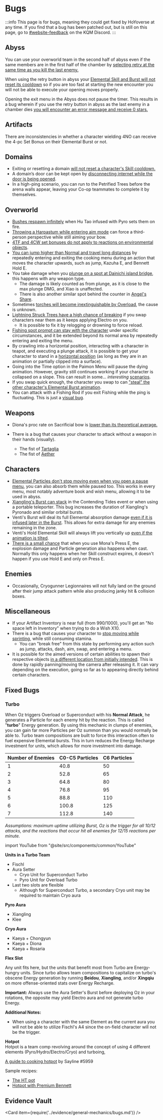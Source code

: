 # Bugs

:::info
This page is for bugs, meaning they could get fixed by HoYoverse at any time. If you find that a bug has been patched out, but is still on this page, go to [\#website-feedback](https://discord.gg/keqing) on the KQM Discord.
:::

## Abyss

You can use your overworld team in the second half of abyss even if the same members are in the first half of the chamber by [selecting retry at the same time as you kill the last enemy.](../evidence/general-mechanics/bugs.md#using-the-same-team-for-both-abyss-halves)

When using the retry button in abyss your [Elemental Skill and Burst will not reset its cooldown](../evidence/general-mechanics/bugs.md#elemental-skills-and-bursts-dont-reset-when-using-retry-in-abyss) so if you are too fast at starting the new encounter you will not be able to execute your opening moves properly.

Opening the exit menu in the Abyss does not pause the timer. This results in a bug wherein if you use the retry button in abyss as the last enemy in a chamber dies [you will encounter an error message and receive 0 stars.](../evidence/general-mechanics/bugs.md#retry-and-exit-menu-issues)

## Artifacts

There are inconsistencies in whether a character wielding 4NO can receive the 4-pc Set Bonus on their Elemental Burst or not.

## Domains

* Exiting or resetting a domain [will not reset a character's Skill cooldown.](../evidence/general-mechanics/bugs.md#resetting-or-exiting-a-domain-does-not-reset-elemental-skill-cooldowns)
* A domain’s door can be kept open by [disconnecting internet while the door is being opened](../evidence/general-mechanics/bugs.md#keeping-domain-doors-open).
* In a high-ping scenario, you can run to the Petrified Trees before the arena walls appear, leaving your Co-op teammates to complete it by themselves.

## Overworld

* [Bushes respawn infinitely](../evidence/general-mechanics/bugs.md#infinite-bushes) when Hu Tao infused with Pyro sets them on fire.
* [Throwing a Harpastum while entering aim mode](../evidence/general-mechanics/bugs.md#aiming-harpastum) can force a third-person perspective while still aiming your bow.
* [4TF and 4CW set bonuses do not apply to reactions on environmental objects](../evidence/general-mechanics/overworld.md#4-Piece-set-bonuses-on-environment-reactions).
* [You can jump higher than Normal and travel long distances](../evidence/general-mechanics/bugs.md#cooking-pot-super-jump) by repeatedly entering and exiting the cooking menu during an action that moves the character upwards, such as jump, Kazuha E, and Bennett Hold E.
* You take damage when you [plunge on a spot at Dainichi island bridge](../evidence/general-mechanics/bugs.md#leg-break-bridge), this happens with any weapon type.
  * The damage is likely counted as from plunge, as it is close to the max plunge DMG, and Xiao is unaffected.
  * There is also another similar spot behind the counter in [Angel's Share](../evidence/general-mechanics/bugs.md#leg-break-bridge-2).
* Sometimes [torches will become inextinguishable by Overload](../evidence/general-mechanics/bugs.md#infinite-torch), the cause is unknown.
* [Lightning Struck Trees have a high chance of breaking](../evidence/general-mechanics/bugs.md#lightning-struck-tree-breaks-when-swapping-characters) if you swap characters near them as it keeps applying Electro on you.
  * It is possible to fix it by relogging or drowning to force reload.
* [Fishing spot prompt can stay with the character](../evidence/general-mechanics/bugs.md#fishing-spot-prompt-bug) under specific circumstances, and it be extended beyond its normal area by repeatedly entering and exiting the menu.
* By crawling into a horizontal position, interacting with a character in teapot, and executing a plunge attack, it is possible to get your character to stand in a [horizontal position](../evidence/general-mechanics/bugs.md#horizon-tech-sequel) (as long as they are in an animation or partially clipped into a surface).
* Going into the Time option in the Paimon Menu will pause the dying animation. However, gravity still continues working if your character is collapsed on a slope. This can result in some... _interesting_ [scenarios](../evidence/general-mechanics/bugs.md#dying-animation-pause).
* If you swap quick enough, the character you swap to can ["steal" the other character's Elemental Burst animation](../evidence/general-mechanics/bugs.md#characters-steal-burst-from-each-others).
* You can attack with a Fishing Rod if you exit Fishing while the ping is fluctuating. This is just a [visual bug](../evidence/general-mechanics/bugs.md#fishing-is-kinda-boring).

## Weapons

* Diona's proc rate on Sacrificial bow is [lower than its theoretical average.](../evidence/characters/cryo/diona.md#diona-sacrificial-proc-inconsistency)

* There is a bug that causes your character to attack without a weapon in their hands (visually).
  * The fist of [Tartaglia](../evidence/general-mechanics/bugs.md#childe-fist)
  * The fist of [Aether](../evidence/general-mechanics/bugs.md#aether-fist)

## Characters

* [Elemental Particles don't stop moving even when you open a pause menu](../evidence/general-mechanics/bugs.md#particles-move-while-game-is-paused), you can also absorb them while paused too. This works in every menu, most notably adventure book and wish menu, allowing it to be used in abyss.
* [Xiangling's Burst can stack](../evidence/general-mechanics/bugs.md#xianglings-burst-can-stack-in-contending-tides-event) in the Contending Tides event or when using a portable teleporter. This bug increases the duration of Xiangling's Pyronado and similar orbital bursts.
* Venti's Burst will deal its full Elemental absorption damage [even if it is infused later in the Burst](../evidence/general-mechanics/bugs.md#venti-q-late-absorption-bug). This allows for extra damage for any enemies remaining in the zone.
* Venti's Hold Elemental Skill will always lift you vertically up [even if the animation is tilted](../evidence/general-mechanics/bugs.md#venti-e-hold-visual-error).
* [There is a small chance](../evidence/general-mechanics/bugs.md#mona-elemental-skill-bug) that when you use Mona's Press E, the explosion damage and Particle generation also happens when cast. Normally this only happens when her Skill construct expires, it doesn't happen if you use Hold E and only on Press E.

## Enemies

* Occasionally, Cryogunner Legionnaires will not fully land on the ground after their jump attack pattern while also producing janky hit & collision boxes.

## Miscellaneous

* If your Artifact Inventory is near full (from 990/1000), you'll get an "No space left in Inventory" when trying to do a Wish X10.
* There is a bug that causes your character to [stop moving while sprinting](../evidence/general-mechanics/bugs.md#sprinting-bug), while still consuming stamina.
  * You can "break free" from this state by performing any action such as jump, attacks, dash, aim, swap, and entering a menu.
* It is possible for the aimed versions of certain abilities to spawn their respective objects [in a different location from initially intended](../evidence/general-mechanics/bugs.md#aimed-abilities-not-going-where-aimed). This is done by rapidly panning/moving the camera after releasing it. It can vary depending on the execution, going so far as to appearing directly behind certain characters.

## Fixed Bugs

### Turbo

When Oz triggers Overload or Superconduct with his **Normal Attack**, he generates a Particle for each enemy hit by the reaction. This is called "**turbo**" Energy generation. By using this mechanic in clumps of enemies, you can gain far more Particles per Oz summon than you would normally be able to. Turbo team compositions are built to force this interaction often to fuel expensive Elemental bursts. This in turn reduces the Energy Recharge investment for units, which allows for more investment into damage.

| Number of Enemies | C0-C5 Particles | C6 Particles |
| :---------------- | :-------------- | :----------- |
| 1                 | 40.8            | 50           |
| 2                 | 52.8            | 65           |
| 3                 | 64.8            | 80           |
| 4                 | 76.8            | 95           |
| 5                 | 88.8            | 110          |
| 6                 | 100.8           | 125          |
| 7                 | 112.8           | 140          |

_Assumptions: maximum uptime utilizing Burst, Oz is the trigger for all 10/12 attacks, and the reactions that occur hit all enemies for 12/15 reactions per minute._

import YouTube from "@site/src/components/common/YouTube"

<YouTube id="9I_NCFg-Cdw" title="Kleeful's Turbo Tutorial" />

<YouTube id="vbz0Q7lRvYA" title="TenTen's Turbo Overview" />

**Units in a Turbo Team**

* Fischl
* Aura Setter
  * Cryo Unit for Superconduct Turbo
  * Pyro Unit for Overload Turbo
* Last two slots are flexible
  * Although for Superconduct Turbo, a secondary Cryo unit may be required to maintain Cryo aura

**Pyro Aura**

* Xiangling
* Klee

**Cryo Aura**

* Kaeya + Chongyun
* Kaeya + Diona
* Kaeya + Rosaria

**Flex Slot**

Any unit fits here, but the units that benefit most from Turbo are Energy-hungry units. Since turbo allows team compositions to capitalize on turbo's obscene Energy generation by running **Beidou**, **Xiangling**, and/or **Xingqiu** on more offense-oriented stats over Energy Recharge.

**Important:** Always use the Aura Setter's Burst before deploying Oz in your rotations, the opposite may yield Electro aura and not generate turbo Energy.

**Additional Notes:**

* When using a character with the same Element as the current aura you will not be able to utilize Fischl's A4 since the on-field character will not be the trigger.

**Hotpot**  
Hotpot is a team comp revolving around the concept of using 4 different elements \(Pyro/Hydro/Electro/Cryo\) and turboing,

[A guide to cooking hotpot](https://docs.google.com/document/d/e/2PACX-1vSFPlp9i6rz4t5SyMrq2vBOOf1cGlWvFzcPZvdXS0VKkAji8pb1YrpMYgJKWsyOWmuNLNvYk9qdiHtC/pub) by Sayline \#5959

Sample recipes:

* [The HT pot](https://youtu.be/xQtULxQm6tQ)
* [Hotpot with Premium Bennett](https://youtu.be/SATlLhgvgiA)

## Evidence Vault

<Card item={require('../evidence/general-mechanics/bugs.md')} />

